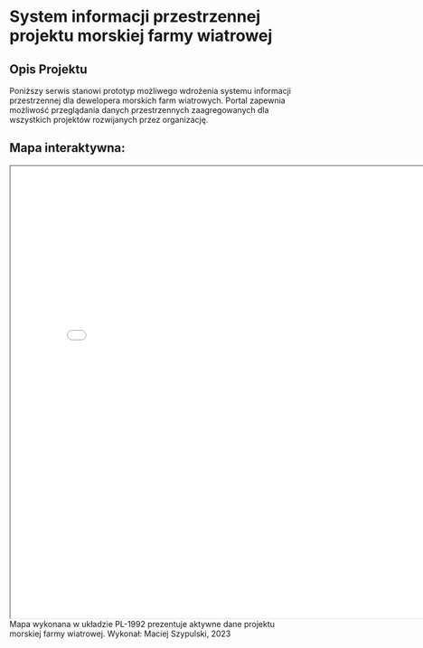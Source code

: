 # System informacji przestrzennej projektu morskiej farmy wiatrowej
## Opis Projektu
Poniższy serwis stanowi prototyp możliwego wdrożenia systemu informacji przestrzennej
dla dewelopera morskich farm wiatrowych. 
Portal zapewnia możliwość przeglądania danych przestrzennych zaagregowanych dla wszystkich projektów 
rozwijanych przez organizację.
## Mapa interaktywna:
<iframe src="map.html" height="800" width="800"></iframe>
Mapa wykonana w układzie PL-1992 prezentuje aktywne dane projektu morskiej farmy wiatrowej.
Wykonał: Maciej Szypulski, 2023
